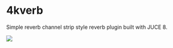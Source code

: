 # 4kverb

Simple reverb channel strip style reverb plugin built with JUCE 8.

<p align="left"
  <img src="assets/4kverb_przy3Jgw2Q.png" alt="Plugin Screenshot" height="500">
  <img src="assets/4kverb_preview.gif alt="Plugin Video" height="500">
</p>
